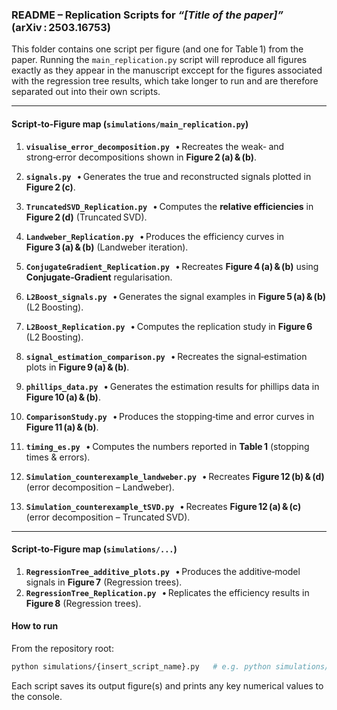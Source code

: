 ### README – Replication Scripts for *“\[Title of the paper]”* (arXiv : 2503.16753)

This folder contains one script per figure (and one for Table 1) from the paper.
Running the ```main_replication.py``` script will reproduce all figures exactly as they appear in the manuscript exccept for the figures associated with the regression tree results, which take longer to run and are therefore separated out into their own scripts.

---

#### Script‑to‑Figure map (```simulations/main_replication.py```)


1. **`visualise_error_decomposition.py`**
     • Recreates the weak‑ and strong‑error decompositions shown in **Figure 2 (a) & (b)**.

2. **`signals.py`**
     • Generates the true and reconstructed signals plotted in **Figure 2 (c)**.

3. **`TruncatedSVD_Replication.py`**
     • Computes the **relative efficiencies** in **Figure 2 (d)** (Truncated SVD).

4. **`Landweber_Replication.py`**
     • Produces the efficiency curves in **Figure 3 (a) & (b)** (Landweber iteration).

5. **`ConjugateGradient_Replication.py`**
     • Recreates **Figure 4 (a) & (b)** using **Conjugate‑Gradient** regularisation.

6. **`L2Boost_signals.py`**
     • Generates the signal examples in **Figure 5 (a) & (b)** (L2 Boosting).

7. **`L2Boost_Replication.py`**
     • Computes the replication study in **Figure 6** (L2 Boosting).

8. **`signal_estimation_comparison.py`**
      • Recreates the signal‑estimation plots in **Figure 9 (a) & (b)**.

9. **`phillips_data.py`**
      • Generates the estimation results for phillips data in **Figure 10 (a) & (b)**.

10. **`ComparisonStudy.py`**
      • Produces the stopping‑time and error curves in **Figure 11 (a) & (b)**.

11. **`timing_es.py`**
      • Computes the numbers reported in **Table 1** (stopping times & errors).

12. **`Simulation_counterexample_landweber.py`**
      • Recreates **Figure 12 (b) & (d)** (error decomposition – Landweber).

13. **`Simulation_counterexample_tSVD.py`**
      • Recreates **Figure 12 (a) & (c)** (error decomposition – Truncated SVD).


---

#### Script‑to‑Figure map (```simulations/...```)
1. **`RegressionTree_additive_plots.py`**
     • Produces the additive‑model signals in **Figure 7** (Regression trees).
2. **`RegressionTree_Replication.py`**
     • Replicates the efficiency results in **Figure 8** (Regression trees).



#### How to run

From the repository root:

```bash
python simulations/{insert_script_name}.py   # e.g. python simulations/RegressionTree_additive_plots.py
```

Each script saves its output figure(s) and prints any key numerical values to the console.
